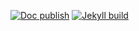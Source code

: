 [![Doc publish](https://github.com/tugrulates/blog/actions/workflows/publish.yml/badge.svg)](https://github.com/tugrulates/blog/actions/workflows/publish.yml) [![Jekyll build](https://github.com/tugrulates/tugrulates.github.io/actions/workflows/jekyll.yml/badge.svg)](https://github.com/tugrulates/tugrulates.github.io/actions/workflows/jekyll.yml)
